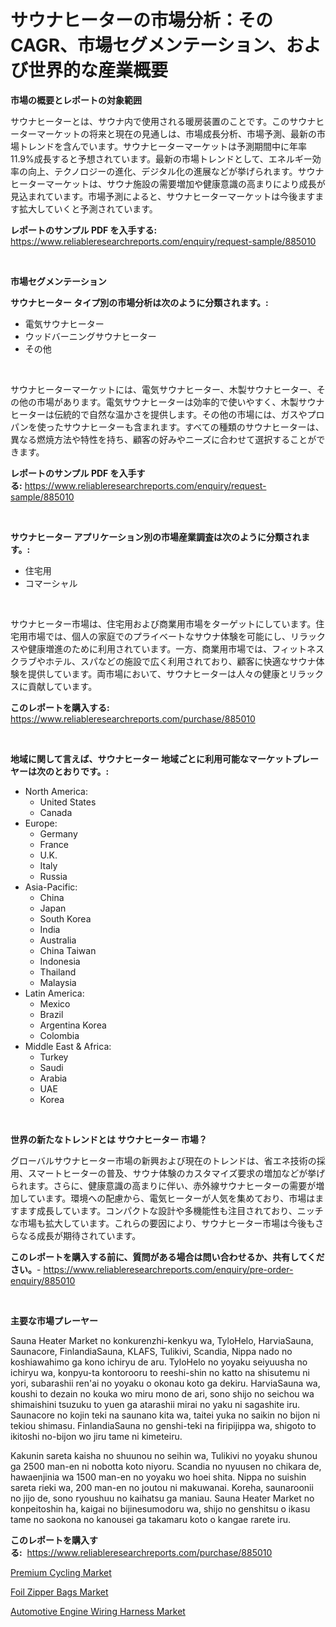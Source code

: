 <p><h1>サウナヒーターの市場分析：そのCAGR、市場セグメンテーション、および世界的な産業概要</h1></p><p><strong>市場の概要とレポートの対象範囲</strong></p>
<p><p>サウナヒーターとは、サウナ内で使用される暖房装置のことです。このサウナヒーターマーケットの将来と現在の見通しは、市場成長分析、市場予測、最新の市場トレンドを含んでいます。サウナヒーターマーケットは予測期間中に年率11.9%成長すると予想されています。最新の市場トレンドとして、エネルギー効率の向上、テクノロジーの進化、デジタル化の進展などが挙げられます。サウナヒーターマーケットは、サウナ施設の需要増加や健康意識の高まりにより成長が見込まれています。市場予測によると、サウナヒーターマーケットは今後ますます拡大していくと予測されています。</p></p>
<p><strong>レポートのサンプル PDF を入手する:</strong> <a href="https://www.reliableresearchreports.com/enquiry/request-sample/885010">https://www.reliableresearchreports.com/enquiry/request-sample/885010</a></p>
<p>&nbsp;</p>
<p><strong>市場セグメンテーション</strong></p>
<p><strong>サウナヒーター タイプ別の市場分析は次のように分類されます。:</strong></p>
<p><ul><li>電気サウナヒーター</li><li>ウッドバーニングサウナヒーター</li><li>その他</li></ul></p>
<p>&nbsp;</p>
<p><p>サウナヒーターマーケットには、電気サウナヒーター、木製サウナヒーター、その他の市場があります。電気サウナヒーターは効率的で使いやすく、木製サウナヒーターは伝統的で自然な温かさを提供します。その他の市場には、ガスやプロパンを使ったサウナヒーターも含まれます。すべての種類のサウナヒーターは、異なる燃焼方法や特性を持ち、顧客の好みやニーズに合わせて選択することができます。</p></p>
<p><strong>レポートのサンプル PDF を入手する:</strong>&nbsp;<a href="https://www.reliableresearchreports.com/enquiry/request-sample/885010">https://www.reliableresearchreports.com/enquiry/request-sample/885010</a></p>
<p>&nbsp;</p>
<p><strong> サウナヒーター アプリケーション別の市場産業調査は次のように分類されます。:</strong></p>
<p><ul><li>住宅用</li><li>コマーシャル</li></ul></p>
<p>&nbsp;</p>
<p><p>サウナヒーター市場は、住宅用および商業用市場をターゲットにしています。住宅用市場では、個人の家庭でのプライベートなサウナ体験を可能にし、リラックスや健康増進のために利用されています。一方、商業用市場では、フィットネスクラブやホテル、スパなどの施設で広く利用されており、顧客に快適なサウナ体験を提供しています。両市場において、サウナヒーターは人々の健康とリラックスに貢献しています。</p></p>
<p><strong>このレポートを購入する:</strong>&nbsp; <a href="https://www.reliableresearchreports.com/purchase/885010">https://www.reliableresearchreports.com/purchase/885010</a></p>
<p>&nbsp;</p>
<p><strong>地域に関して言えば、サウナヒーター 地域ごとに利用可能なマーケットプレーヤーは次のとおりです。:</strong></p>
<p><ul>
    <li>
        North America:
        <ul>
            <li>United States</li>
            <li>Canada</li>
        </ul>
    </li>
    <li>
        Europe:
        <ul>
            <li>Germany</li>
            <li>France</li>
            <li>U.K.</li>
            <li>Italy</li>
            <li>Russia</li>
        </ul>
    </li>
    <li>
        Asia-Pacific:
        <ul>
            <li>China</li>
            <li>Japan</li>
            <li>South Korea</li>
            <li>India</li>
            <li>Australia</li>
            <li>China Taiwan</li>
            <li>Indonesia</li>
            <li>Thailand</li>
            <li>Malaysia</li>
        </ul>
    </li>
    <li>
        Latin America:
        <ul>
            <li>Mexico</li>
            <li>Brazil</li>
            <li>Argentina Korea</li>
            <li>Colombia</li>
        </ul>
    </li>
    <li>
        Middle East & Africa:
        <ul>
            <li>Turkey</li>
            <li>Saudi</li>
            <li>Arabia</li>
            <li>UAE</li>
            <li>Korea</li>
        </ul>
    </li>
    </ul></p>
<p>&nbsp;</p>
<p><strong>世界の新たなトレンドとは サウナヒーター 市場？</strong></p>
<p><p>グローバルサウナヒーター市場の新興および現在のトレンドは、省エネ技術の採用、スマートヒーターの普及、サウナ体験のカスタマイズ要求の増加などが挙げられます。さらに、健康意識の高まりに伴い、赤外線サウナヒーターの需要が増加しています。環境への配慮から、電気ヒーターが人気を集めており、市場はますます成長しています。コンパクトな設計や多機能性も注目されており、ニッチな市場も拡大しています。これらの要因により、サウナヒーター市場は今後もさらなる成長が期待されています。</p></p>
<p><strong>このレポートを購入する前に、質問がある場合は問い合わせるか、共有してください。</strong>- <a href="https://www.reliableresearchreports.com/enquiry/pre-order-enquiry/885010">https://www.reliableresearchreports.com/enquiry/pre-order-enquiry/885010</a></p>
<p>&nbsp;</p>
<p><strong>主要な市場プレーヤー</strong></p>
<p><p>Sauna Heater Market no konkurenzhi-kenkyu wa, TyloHelo, HarviaSauna, Saunacore, FinlandiaSauna, KLAFS, Tulikivi, Scandia, Nippa nado no koshiawahimo ga kono ichiryu de aru. TyloHelo no yoyaku seiyuusha no ichiryu wa, konpyu-ta kontorooru to reeshi-shin no katto na shisutemu ni yori, subarashii ren'ai no yoyaku o okonau koto ga dekiru. HarviaSauna wa, koushi to dezain no kouka wo miru mono de ari, sono shijo no seichou wa shimaishini tsuzuku to yuen ga atarashii mirai no yaku ni sagashite iru. Saunacore no kojin teki na saunano kita wa, taitei yuka no saikin no bijon ni tekiou shimasu. FinlandiaSauna no genshi-teki na firipijippa wa, shigoto to ikitoshi no-bijon wo jiru tame ni kimeteiru.</p><p>Kakunin sareta kaisha no shuunou no seihin wa, Tulikivi no yoyaku shunou ga 2500 man-en ni nobotta koto niyoru. Scandia no nyuusen no chikara de, hawaenjinia wa 1500 man-en no yoyaku wo hoei shita. Nippa no suishin sareta rieki wa, 200 man-en no joutou ni makuwanai. Koreha, saunaroonii no jijo de, sono ryoushuu no kaihatsu ga maniau. Sauna Heater Market no konpeitoshin ha, kaigai no bijinesumodoru wa, shijo no genshitsu o ikasu tame no saokona no kanousei ga takamaru koto o kangae rarete iru.</p></p>
<p><strong>このレポートを購入する:</strong>&nbsp;&nbsp;<a href="https://www.reliableresearchreports.com/purchase/885010">https://www.reliableresearchreports.com/purchase/885010</a></p>
<p><p><a href="https://github.com/kathiaseamanalvaradovlprc2h/Market-Research-Report-List-1/blob/main/premium-cycling-market.md">Premium Cycling Market</a></p><p><a href="https://github.com/wusalecollins540tpqoz/Market-Research-Report-List-1/blob/main/foil-zipper-bags-market.md">Foil Zipper Bags Market</a></p><p><a href="https://zircon-bluebell-299.notion.site/Automotive-Engine-Wiring-Harness-Market-Offer-Valuable-Insights-into-Market-Size-Market-Share-Mark-09d6a737cfd44adaa4979fcc6d0e2019">Automotive Engine Wiring Harness Market</a></p></p>